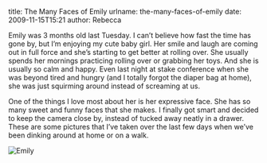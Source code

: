 title: The Many Faces of Emily
urlname: the-many-faces-of-emily
date: 2009-11-15T15:21
author: Rebecca

Emily was 3 months old last Tuesday. I can&#x02bc;t believe how fast the time
has gone by, but I&#x02bc;m enjoying my cute baby girl. Her smile and laugh are
coming out in full force and she&#x02bc;s starting to get better at rolling
over. She usually spends her mornings practicing rolling over or grabbing her
toys. And she is usually so calm and happy. Even last night at stake conference
when she was beyond tired and hungry (and I totally forgot the diaper bag at
home), she was just squirming around instead of screaming at us.

One of the things I love most about her is her expressive face. She has so many
sweet and funny faces that she makes. I finally got smart and decided to keep
the camera close by, instead of tucked away neatly in a drawer. These are some
pictures that I&#x02bc;ve taken over the last few days when we&#x02bc;ve been
dinking around at home or on a walk.

![Emily][a]

[a]: {static}/images/2009-11-15-emily-faces.jpg
